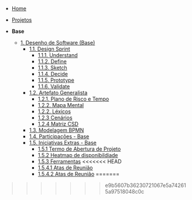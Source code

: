<!-- docs/_sidebar.md -->

- [Home](README.md)
- [Projetos](/Projetos/Projetos.md)

- **Base**
  - [1. Desenho de Software (Base)](/Base/1.Base.md)
    - [1.1. Design Sprint](/Base/1.1.DesignSprint.md)
        - [1.1.1. Understand](/Base/designSprint/understand.md)
        - [1.1.2. Define](/Base/designSprint/define.md)
        - [1.1.3. Sketch](/Base/designSprint/sketch.md)
        - [1.1.4. Decide](/Base/designSprint/decide.md)
        - [1.1.5. Prototype](/Base/designSprint/prototype.md)
        - [1.1.6. Validate](/Base/designSprint/validate.md)
    - [1.2. Artefato Generalista](/Base/1.2.ArtefatoGeneralista.md)
        - [1.2.1. Plano de Risco e Tempo](/Base/artefatos_generalistas/plano-risco.md)
        - [1.2.2. Mapa Mental](/Base/artefatos_generalistas/mapa-mental.md)
        - [1.2.2. Léxicos](/Base/artefatos_generalistas/lexico.md)
        - [1.2.3 Cenários](/Base/artefatos_generalistas/cenarios.md)
        - [1.2.4 Matriz CSD](/Base/artefatos_generalistas/matriz-csd.md)
    - [1.3. Modelagem BPMN](/Base/1.3.ModelagemBPMN.md)
    - [1.4. Participações - Base](/Base/1.4.ParticipacoesBase.md)
    - [1.5. Iniciativas Extras - Base](/Base/1.5.IniciativasExtras.md)
      - [1.5.1 Termo de Abertura de Projeto](/Base/iniciativas_extras/tap.md)
      - [1.5.2 Heatmap de disponibildiade](/Base/iniciativas_extras/heatmap.md)
      - [1.5.3 Ferramentas](/Base/iniciativas_extras/ferramentas.md)
<<<<<<< HEAD
      - [1.5.4.1 Atas de Reunião](/Base/iniciativas_extras/atas_reuniao/reuniao01.md)
      - [1.5.4.2 Atas de Reunião](/Base/iniciativas_extras/atas_reuniao/reuniao02.md)
=======
>>>>>>> e9b5607b36230721067e5a742615a97518048c0c
